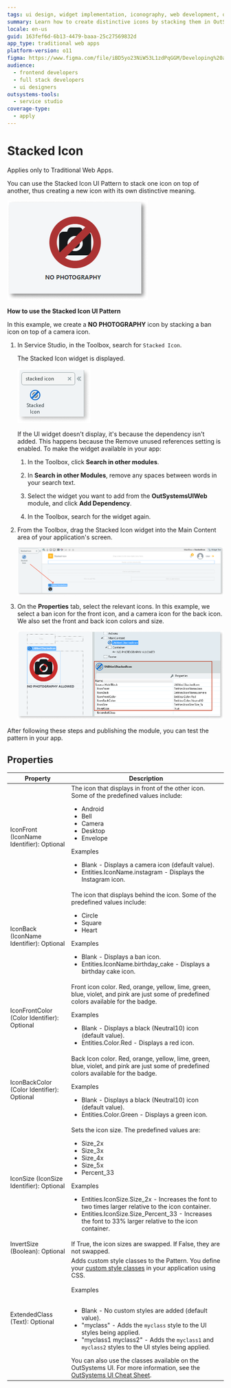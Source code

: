 ```yaml
---
tags: ui design, widget implementation, iconography, web development, outsystems ui
summary: Learn how to create distinctive icons by stacking them in OutSystems 11 (O11) for Traditional Web Apps.
locale: en-us
guid: 163fef6d-6b13-4479-baaa-25c27569832d
app_type: traditional web apps
platform-version: o11
figma: https://www.figma.com/file/iBD5yo23NiW53L1zdPqGGM/Developing%20an%20Application?node-id=249:10
audience:
  - frontend developers
  - full stack developers
  - ui designers
outsystems-tools:
  - service studio
coverage-type:
  - apply
---
```


# Stacked Icon

<div class="info" markdown="1">

Applies only to Traditional Web Apps.

</div>

You can use the Stacked Icon UI Pattern to stack one icon on top of another, thus creating a new icon with its own distinctive meaning.

![Screenshot showing an example of a Stacked Icon with a ban symbol over a camera icon indicating 'No Photography'](images/stackedicon-8-ss.png "Stacked Icon Example")

**How to use the Stacked Icon UI Pattern**

In this example, we create a **NO PHOTOGRAPHY** icon by stacking a ban icon on top of a camera icon.

1. In Service Studio, in the Toolbox, search for `Stacked Icon`.

    The Stacked Icon widget is displayed.

    ![Screenshot of the Stacked Icon widget in the Service Studio toolbox](images/stackedicon-9-ss.png "Stacked Icon Widget in Service Studio")

    If the UI widget doesn't display, it's because the dependency isn't added. This happens because the Remove unused references setting is enabled. To make the widget available in your app:

    1. In the Toolbox, click **Search in other modules**.

    1. In **Search in other Modules**, remove any spaces between words in your search text.

    1. Select the widget you want to add from the **OutSystemsUIWeb** module, and click **Add Dependency**.

    1. In the Toolbox, search for the widget again.

1. From the Toolbox, drag the Stacked Icon widget into the Main Content area of your application's screen.

    ![Screenshot depicting the process of dragging the Stacked Icon widget into the Main Content area of an application's screen](images/stackedicon-10-ss.png "Dragging Stacked Icon Widget")

1. On the **Properties** tab, select the relevant icons. In this example, we select a ban icon for the front icon, and a camera icon for the back icon. We also set the front and back icon colors and size.

    ![Screenshot showing the Properties tab where the front and back icons, colors, and size are being set for the Stacked Icon](images/stackedicon-7-ss.png "Setting Properties for Stacked Icon")

After following these steps and publishing the module, you can test the pattern in your app.

## Properties

| **Property**                                | **Description**                                                                                                                                                                                                                                                                                                                                                                                                                                                                                                                                                                                                                    |
|---------------------------------------------|------------------------------------------------------------------------------------------------------------------------------------------------------------------------------------------------------------------------------------------------------------------------------------------------------------------------------------------------------------------------------------------------------------------------------------------------------------------------------------------------------------------------------------------------------------------------------------------------------------------------------------|
| IconFront (IconName Identifier): Optional   | The icon that displays in front of the other icon. Some of the predefined values include:<p><ul><li>Android</li><li>Bell</li><li>Camera</li><li>Desktop</li><li>Envelope</li></ul></p><p>Examples <ul><li>Blank - Displays a camera icon (default value).</li><li>Entities.IconName.instagram - Displays the Instagram icon.</li></ul></p>                                                                                                                                                                                                                                                                                         |
| IconBack (IconName Identifier): Optional    | The icon that displays behind the icon. Some of the predefined values include:<p><ul><li>Circle</li><li>Square</li><li>Heart</li></ul></p><p>Examples <ul><li>Blank - Displays a ban icon.</li><li>Entities.IconName.birthday_cake - Displays a birthday cake icon.</li></ul></p>                                                                                                                                                                                                                                                                                                                                                  |
| IconFrontColor (Color Identifier): Optional | Front icon color. Red, orange, yellow, lime, green, blue, violet, and pink are just some of predefined colors available for the badge. <p>Examples <ul><li>Blank - Displays a black (Neutral10) icon (default value).</li><li>Entities.Color.Red - Displays a red icon.</li></ul></p>                                                                                                                                                                                                                                                                                                                                              |
| IconBackColor (Color Identifier): Optional  | Back Icon color. Red, orange, yellow, lime, green, blue, violet, and pink are just some of predefined colors available for the badge. <p>Examples <ul><li>Blank - Displays a black (Neutral10) icon (default value).</li><li>Entities.Color.Green - Displays a green icon.</li></ul></p>                                                                                                                                                                                                                                                                                                                                           |
| IconSize (IconSize Identifier): Optional    | Sets the icon size. The predefined values are:<p><ul><li>Size_2x</li><li>Size_3x</li><li>Size_4x</li><li>Size_5x</li><li>Percent_33</li></ul></p><p>Examples <ul><li>Entities.IconSize.Size_2x - Increases the font to two times larger relative to the icon container.</li><li>Entities.IconSize.Size_Percent_33 - Increases the font to 33% larger relative to the icon container.</li></ul></p>                                                                                                                                                                                                                                 |
| InvertSize (Boolean): Optional              | If True, the icon sizes are swapped. If False, they are not swapped.                                                                                                                                                                                                                                                                                                                                                                                                                                                                                                                                                               |
| ExtendedClass (Text): Optional              | Adds custom style classes to the Pattern. You define your [custom style classes](../../../look-feel/css.md) in your application using CSS.<br/><br/>Examples<br/><br/> <ul><li>Blank - No custom styles are added (default value).</li><li>"myclass" - Adds the ``myclass`` style to the UI styles being applied.</li><li>"myclass1 myclass2" - Adds the ``myclass1`` and ``myclass2`` styles to the UI styles being applied.</li></ul>You can also use the classes available on the OutSystems UI. For more information, see the [OutSystems UI Cheat Sheet](https://outsystemsui.outsystems.com/OutSystemsUIWebsite/CheatSheet). |
